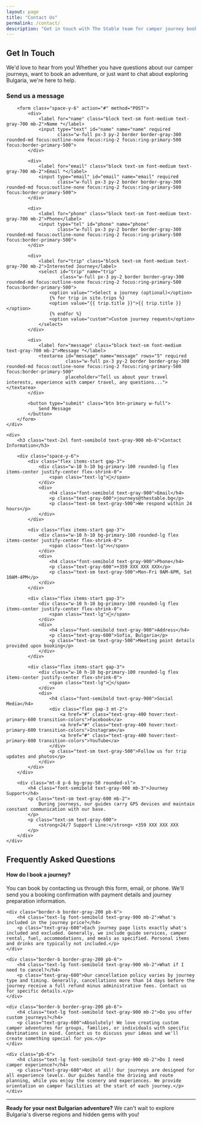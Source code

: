 ```yaml
---
layout: page
title: "Contact Us"
permalink: /contact/
description: "Get in touch with The Stable team for camper journey bookings and inquiries"
---
```


## Get In Touch

We'd love to hear from you! Whether you have questions about our camper journeys, want to book an adventure, or just want to chat about exploring Bulgaria, we're here to help.

<div class="grid md:grid-cols-2 gap-12 mt-8">
    <div>
        <h3 class="text-2xl font-semibold text-gray-900 mb-6">Send us a message</h3>
        
        <form class="space-y-6" action="#" method="POST">
            <div>
                <label for="name" class="block text-sm font-medium text-gray-700 mb-2">Name *</label>
                <input type="text" id="name" name="name" required 
                       class="w-full px-3 py-2 border border-gray-300 rounded-md focus:outline-none focus:ring-2 focus:ring-primary-500 focus:border-primary-500">
            </div>
            
            <div>
                <label for="email" class="block text-sm font-medium text-gray-700 mb-2">Email *</label>
                <input type="email" id="email" name="email" required 
                       class="w-full px-3 py-2 border border-gray-300 rounded-md focus:outline-none focus:ring-2 focus:ring-primary-500 focus:border-primary-500">
            </div>
            
            <div>
                <label for="phone" class="block text-sm font-medium text-gray-700 mb-2">Phone</label>
                <input type="tel" id="phone" name="phone" 
                       class="w-full px-3 py-2 border border-gray-300 rounded-md focus:outline-none focus:ring-2 focus:ring-primary-500 focus:border-primary-500">
            </div>
            
            <div>
                <label for="trip" class="block text-sm font-medium text-gray-700 mb-2">Interested Journey</label>
                <select id="trip" name="trip" 
                        class="w-full px-3 py-2 border border-gray-300 rounded-md focus:outline-none focus:ring-2 focus:ring-primary-500 focus:border-primary-500">
                    <option value="">Select a journey (optional)</option>
                    {% for trip in site.trips %}
                    <option value="{{ trip.title }}">{{ trip.title }}</option>
                    {% endfor %}
                    <option value="custom">Custom journey request</option>
                </select>
            </div>
            
            <div>
                <label for="message" class="block text-sm font-medium text-gray-700 mb-2">Message *</label>
                <textarea id="message" name="message" rows="5" required 
                          class="w-full px-3 py-2 border border-gray-300 rounded-md focus:outline-none focus:ring-2 focus:ring-primary-500 focus:border-primary-500"
                          placeholder="Tell us about your travel interests, experience with camper travel, any questions..."></textarea>
            </div>
            
            <button type="submit" class="btn btn-primary w-full">
                Send Message
            </button>
        </form>
    </div>
    
    <div>
        <h3 class="text-2xl font-semibold text-gray-900 mb-6">Contact Information</h3>
        
        <div class="space-y-6">
            <div class="flex items-start gap-3">
                <div class="w-10 h-10 bg-primary-100 rounded-lg flex items-center justify-center flex-shrink-0">
                    <span class="text-lg">📧</span>
                </div>
                <div>
                    <h4 class="font-semibold text-gray-900">Email</h4>
                    <p class="text-gray-600">journeys@thestable.bg</p>
                    <p class="text-sm text-gray-500">We respond within 24 hours</p>
                </div>
            </div>
            
            <div class="flex items-start gap-3">
                <div class="w-10 h-10 bg-primary-100 rounded-lg flex items-center justify-center flex-shrink-0">
                    <span class="text-lg">📞</span>
                </div>
                <div>
                    <h4 class="font-semibold text-gray-900">Phone</h4>
                    <p class="text-gray-600">+359 XXX XXX XXX</p>
                    <p class="text-sm text-gray-500">Mon-Fri 9AM-6PM, Sat 10AM-4PM</p>
                </div>
            </div>
            
            <div class="flex items-start gap-3">
                <div class="w-10 h-10 bg-primary-100 rounded-lg flex items-center justify-center flex-shrink-0">
                    <span class="text-lg">📍</span>
                </div>
                <div>
                    <h4 class="font-semibold text-gray-900">Address</h4>
                    <p class="text-gray-600">Sofia, Bulgaria</p>
                    <p class="text-sm text-gray-500">Meeting point details provided upon booking</p>
                </div>
            </div>
            
            <div class="flex items-start gap-3">
                <div class="w-10 h-10 bg-primary-100 rounded-lg flex items-center justify-center flex-shrink-0">
                    <span class="text-lg">💬</span>
                </div>
                <div>
                    <h4 class="font-semibold text-gray-900">Social Media</h4>
                    <div class="flex gap-3 mt-2">
                        <a href="#" class="text-gray-400 hover:text-primary-600 transition-colors">Facebook</a>
                        <a href="#" class="text-gray-400 hover:text-primary-600 transition-colors">Instagram</a>
                        <a href="#" class="text-gray-400 hover:text-primary-600 transition-colors">YouTube</a>
                    </div>
                    <p class="text-sm text-gray-500">Follow us for trip updates and photos</p>
                </div>
            </div>
        </div>
        
        <div class="mt-8 p-6 bg-gray-50 rounded-xl">
            <h4 class="font-semibold text-gray-900 mb-3">Journey Support</h4>
            <p class="text-sm text-gray-600 mb-2">
                During journeys, our guides carry GPS devices and maintain constant communication with our base.
            </p>
            <p class="text-sm text-gray-600">
                <strong>24/7 Support Line:</strong> +359 XXX XXX XXX
            </p>
        </div>
    </div>
</div>

## Frequently Asked Questions

<div class="mt-12 space-y-6">
    <div class="border-b border-gray-200 pb-6">
        <h4 class="text-lg font-semibold text-gray-900 mb-2">How do I book a journey?</h4>
        <p class="text-gray-600">You can book by contacting us through this form, email, or phone. We'll send you a booking confirmation with payment details and journey preparation information.</p>
    </div>
    
    <div class="border-b border-gray-200 pb-6">
        <h4 class="text-lg font-semibold text-gray-900 mb-2">What's included in the journey price?</h4>
        <p class="text-gray-600">Each journey page lists exactly what's included and excluded. Generally, we include guide services, camper rental, fuel, accommodations, and meals as specified. Personal items and drinks are typically not included.</p>
    </div>
    
    <div class="border-b border-gray-200 pb-6">
        <h4 class="text-lg font-semibold text-gray-900 mb-2">What if I need to cancel?</h4>
        <p class="text-gray-600">Our cancellation policy varies by journey type and timing. Generally, cancellations more than 14 days before the journey receive a full refund minus administrative fees. Contact us for specific details.</p>
    </div>
    
    <div class="border-b border-gray-200 pb-6">
        <h4 class="text-lg font-semibold text-gray-900 mb-2">Do you offer custom journeys?</h4>
        <p class="text-gray-600">Absolutely! We love creating custom camper adventures for groups, families, or individuals with specific destinations in mind. Contact us to discuss your ideas and we'll create something special for you.</p>
    </div>
    
    <div class="pb-6">
        <h4 class="text-lg font-semibold text-gray-900 mb-2">Do I need camper experience?</h4>
        <p class="text-gray-600">Not at all! Our journeys are designed for all experience levels. Our guides handle the driving and route planning, while you enjoy the scenery and experiences. We provide orientation on camper facilities at the start of each journey.</p>
    </div>
</div>

---

**Ready for your next Bulgarian adventure?** We can't wait to explore Bulgaria's diverse regions and hidden gems with you!
